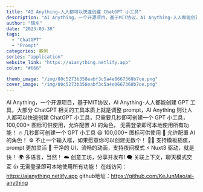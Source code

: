 ```yaml
---
title: "AI Anything-人人都可以快速创建 ChatGPT 小工具"
description: "AI Anything，一个开源项目，基于MIT协议，AI Anything-人人都能创建 GPT 工具，大部分 Cha"
author: "瑞东"
date: "2023-03-30"
tags:
  - "ChatGPT"
  - "Prompt"
categories: 案例
series: "application"
website_link: "https://aianything.netlify.app"
color: "#666"

thumb_image: "/img/80c5273b358eabf3c5a4e0667368b7ce.png"
cover_image: "/img/80c5273b358eabf3c5a4e0667368b7ce.png"
---
```


AI Anything，一个开源项目，基于MIT协议，AI Anything-人人都能创建 GPT 工具，大部分 ChatGPT 相关的工具本质上就是调整 prompt，AI Anything 则让人人都可以快速创建 ChatGPT 小工具，只需要几秒即可创建一个 GPT 小工具， 100,000+ 图标可供使用，允许配置 AI 的角色， 无需登录即可本地使用所有功能！  🔥 几秒即可创建一个 GPT 小工具 😃 100,000+ 图标可供使用 🦾 允许配置 AI 的角色！ ⚙️ 不止一个输入框，如果愿意你可以创建无数个！ 🤙🏻 支持模板插值，prompt 更加灵活 🎨 干净的 UI，流畅的动画，支持夜间模式 ⚡️ Nuxt3 驱动，就是快！ 🌍 多语言，当然！ ☁️ 创意工坊，分享并发布! 🗨 关联上下文，聊天模式交互 👍 无需登录即可本地使用所有功能！   在线访问：https://aianything.netlify.app github地址：https://github.com/KeJunMao/ai-anything